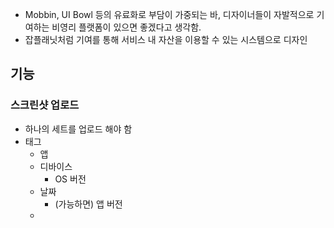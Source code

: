 - Mobbin, UI Bowl 등의 유료화로 부담이 가중되는 바, 디자이너들이 자발적으로 기여하는 비영리 플랫폼이 있으면 좋겠다고 생각함.
- 잡플래닛처럼 기여를 통해 서비스 내 자산을 이용할 수 있는 시스템으로 디자인

## 기능

### 스크린샷 업로드

- 하나의 세트를 업로드 해야 함
- 태그
	- 앱
	- 디바이스
		- OS 버전
	- 날짜
		- (가능하면) 앱 버전
	- 
